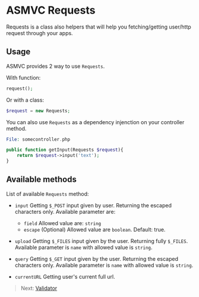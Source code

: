# ASMVC Requests

Requests is a class also helpers that will help you fetching/getting user/http request through your apps.

## Usage

ASMVC provides 2 way to use `Requests`.

With function:

```php
request();
```

Or with a class:

```php
$request = new Requests;
```

You can also use `Requests` as a dependency injenction on your controller method.

```php
File: somecontroller.php

public function getInput(Requests $request){
    return $request->input('text');
}
```

## Available methods

List of available `Requests` method:

- `input`
Getting `$_POST` input given by user. Returning the escaped characters only. 
Available parameter are:
    - `field`
    Allowed value are: `string`
    - `escape` (Optional)
    Allowed value are `boolean`. Default: true.

- `upload`
Getting `$_FILES` input given by the user. Returning fully `$_FILES`.
Available parameter is `name` with allowed value is `string`.

- `query`
Getting `$_GET` input given by the user. Returning the escaped characters only.
Available parameter is `name` with allowed value is `string`.

- `currentURL`
Getting user's current full url.

> Next: [Validator](validator.md)